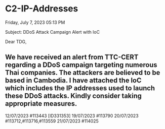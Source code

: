# C2-IP-Addresses

Friday, July 7, 2023 05:13 PM

Subject: DDoS Attack Campaign Alert with IoC 
 
Dear TDG,
 
We have received an alert from TTC-CERT regarding a DDoS campaign targeting numerous Thai companies. The attackers are believed to be based in Cambodia. I have attached the IoC  which includes the IP addresses used to launch these DDoS attacks. Kindly consider taking appropriate measures.
------------------
12/07/2023 #113443 [ID331353]
19/07/2023 #113790
20/07/2023 #113712,#113716,#113559
21/07/2023 #114025
